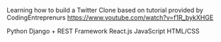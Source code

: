 Learning how to build a Twitter Clone based on tutorial provided by CodingEntreprenurs
https://www.youtube.com/watch?v=f1R_bykXHGE

Python
Django + REST Framework
React.js
JavaScript
HTML/CSS